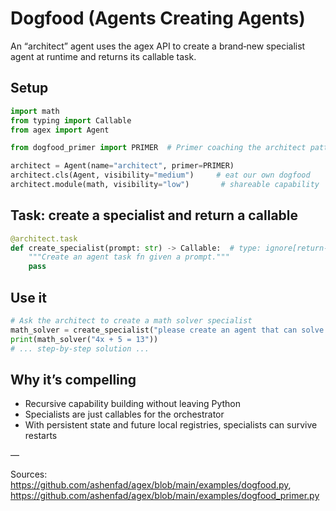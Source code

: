 # Dogfood (Agents Creating Agents)

An “architect” agent uses the agex API to create a brand‑new specialist agent at runtime and returns its callable task.

## Setup

```python
import math
from typing import Callable
from agex import Agent

from dogfood_primer import PRIMER  # Primer coaching the architect pattern

architect = Agent(name="architect", primer=PRIMER)
architect.cls(Agent, visibility="medium")     # eat our own dogfood
architect.module(math, visibility="low")       # shareable capability
```

## Task: create a specialist and return a callable

```python
@architect.task
def create_specialist(prompt: str) -> Callable:  # type: ignore[return-value]
    """Create an agent task fn given a prompt."""
    pass
```

## Use it

```python
# Ask the architect to create a math solver specialist
math_solver = create_specialist("please create an agent that can solve math problems")
print(math_solver("4x + 5 = 13"))
# ... step-by-step solution ...
```

## Why it’s compelling
- Recursive capability building without leaving Python
- Specialists are just callables for the orchestrator
- With persistent state and future local registries, specialists can survive restarts

—

Sources: https://github.com/ashenfad/agex/blob/main/examples/dogfood.py, https://github.com/ashenfad/agex/blob/main/examples/dogfood_primer.py
